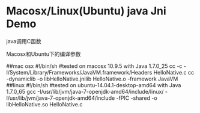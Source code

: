 Macosx/Linux(Ubuntu) java Jni Demo
========
java调用C函数

Macosx和Ubuntu下的编译参数

##mac osx
    #!/bin/sh
    #tested on macosx 10.9.5 with Java 1.7.0_25
	cc -c -I/System/Library/Frameworks/JavaVM.framework/Headers HelloNative.c
	cc -dynamiclib -o libHelloNative.jnilib HelloNative.o -framework JavaVM
##linux 
    #!/bin/sh
    #tested on ubuntu-14.04.1-desktop-amd64 with Java 1.7.0_65
	gcc -I/usr/lib/jvm/java-7-openjdk-amd64/include/linux/ -I/usr/lib/jvm/java-7-openjdk-amd64/include -fPIC -shared -o libHelloNative.so HelloNative.c
